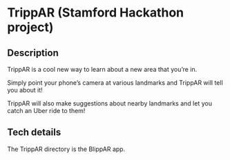 # TrippAR (Stamford Hackathon project)

## Description

TrippAR is a cool new way to learn about a new area that you’re in. 

Simply point your phone’s camera at various landmarks and TrippAR will tell you about it!

TrippAR will also make suggestions about nearby landmarks and let you catch an Uber ride to them!

## Tech details

The TrippAR directory is the BlippAR app.
